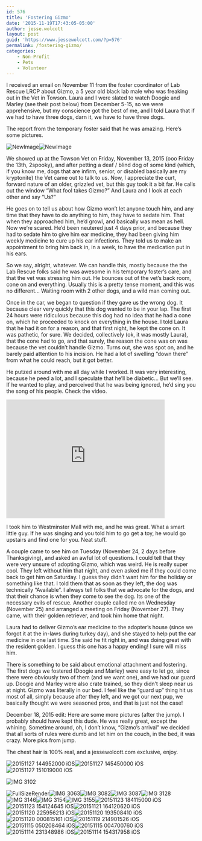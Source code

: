 ```yaml
---
id: 576
title: 'Fostering Gizmo'
date: '2015-11-19T17:43:05-05:00'
author: jesse.wolcott
layout: post
guid: 'https://www.jessewolcott.com/?p=576'
permalink: /fostering-gizmo/
categories:
    - Non-Profit
    - Pets
    - Volunteer
---
```


I received an email on November 11 from the foster coordinator of Lab Rescue LRCP about Gizmo, a 5 year old black lab male who was freaking out in the Vet in Towson. Laura and I were slated to watch Doogie and Marley (see their post below) from December 5-15, so we were apprehensive, but my conscience got the best of me, and I told Laura that if we had to have three dogs, darn it, we have to have three dogs.

The report from the temporary foster said that he was amazing. Here’s some pictures.

![NewImage](https://www.jessewolcott.com/wp-content/uploads/2015/11/NewImage.png "NewImage.png")![NewImage](https://www.jessewolcott.com/wp-content/uploads/2015/11/NewImage1.png "NewImage.png")

We showed up at the Towson Vet on Friday, November 13, 2015 (ooo Friday the 13th, 2spooky), and after petting a deaf / blind dog of some kind (which, if you know me, dogs that are infirm, senior, or disabled basically are my kryptonite) the Vet came out to talk to us. Now, I appreciate the curt, forward nature of an older, grizzled vet, but this guy took it a bit far. He calls out the window “What fool takes Gizmo?” And Laura and I look at each other and say “Us?”

He goes on to tell us about how Gizmo won’t let anyone touch him, and any time that they have to do anything to him, they have to sedate him. That when they approached him, he’d growl, and basically was mean as hell. Now we’re scared. He’d been neutered just 4 days prior, and because they had to sedate him to give him ear medicine, they had been giving him weekly medicine to cure up his ear infections. They told us to make an appointment to bring him back in, in a week, to have the medication put in his ears.

So we say, alright, whatever. We can handle this, mostly because the the Lab Rescue folks said he was awesome in his temporary foster’s care, and that the vet was stressing him out. He bounces out of the vet’s back room, cone on and everything. Usually this is a pretty tense moment, and this was no different… Waiting room with 2 other dogs, and a wild man coming out.

Once in the car, we began to question if they gave us the wrong dog. It because clear very quickly that this dog wanted to be in your lap. The first 24 hours were ridiculous because this dog had no idea that he had a cone on, which he proceeded to knock on everything in the house. I told Laura that he had it on for a reason, and that first night, he kept the cone on. It was pathetic, for sure. We decided, collectively (ok, it was mostly Laura), that the cone had to go, and that surely, the reason the cone was on was because the vet couldn’t handle Gizmo. Turns out, she was spot on, and he barely paid attention to his incision. He had a lot of swelling “down there” from what he could reach, but it got better.

He putzed around with me all day while I worked. It was very interesting, because he peed a lot, and I speculate that he’ll be diabetic… But we’ll see. If he wanted to play, and perceived that he was being ignored, he’d sing you the song of his people. Check the video.

<iframe frameborder="0" height="315" loading="lazy" src="https://www.youtube.com/embed/zQucWye8jAg" width="420"></iframe>

I took him to Westminster Mall with me, and he was great. What a smart little guy. If he was singing and you told him to go get a toy, he would go upstairs and find one for you. Neat stuff.

A couple came to see him on Tuesday (November 24, 2 days before Thanksgiving), and asked an awful lot of questions. I could tell that they were very unsure of adopting Gizmo, which was weird. He is really super cool. They left without him that night, and even asked me if they could come back to get him on Saturday. I guess they didn’t want him for the holiday or something like that. I told them that as soon as they left, the dog was technically “Available”. I always tell folks that we advocate for the dogs, and that their chance is when they come to see the dog. Its one of the necessary evils of rescue. Another couple called me on Wednesday (November 25) and arranged a meeting on Friday (November 27). They came, with their golden retriever, and took him home that night.

Laura had to deliver Gizmo’s ear medicine to the adopter’s house (since we forgot it at the in-laws during turkey day), and she stayed to help put the ear medicine in one last time. She said he fit right in, and was doing great with the resident golden. I guess this one has a happy ending! I sure will miss him.

There is something to be said about emotional attachment and fostering. The first dogs we fostered (Doogie and Marley) were easy to let go, since there were obviously two of them (and we want one), and we had our guard up. Doogie and Marley were also crate trained, so they didn’t sleep near us at night. Gizmo was literally in our bed. I feel like the “guard up” thing hit us most of all, simply because after they left, and we got our next pup, we basically thought we were seasoned pros, and that is just not the case!

December 18, 2015 edit: Here are some more pictures (after the jump). I probably should have kept this dude. He was really great, except the whining. Sometime around, oh, I don’t know, “Gizmo’s arrival” we decided that all sorts of rules were dumb and let him on the couch, in the bed, it was crazy. More pics from jump.

The chest hair is 100% real, and a jessewolcott.com exclusive, enjoy.

![20151127 144952000 iOS](https://www.jessewolcott.com/wp-content/uploads/2015/12/20151127_144952000_iOS.jpg "20151127_144952000_iOS.jpg")![20151127 145450000 iOS](https://www.jessewolcott.com/wp-content/uploads/2015/12/20151127_145450000_iOS.jpg "20151127_145450000_iOS.jpg")![20151127 151019000 iOS](https://www.jessewolcott.com/wp-content/uploads/2015/12/20151127_151019000_iOS.jpg "20151127_151019000_iOS.jpg")

![IMG 3102](https://www.jessewolcott.com/wp-content/uploads/2015/12/IMG_3102.jpg "IMG_3102.JPG")

![FullSizeRender](https://www.jessewolcott.com/wp-content/uploads/2015/12/FullSizeRender.jpg "FullSizeRender.jpg")![IMG 3063](https://www.jessewolcott.com/wp-content/uploads/2015/12/IMG_3063.jpg "IMG_3063.JPG")![IMG 3082](https://www.jessewolcott.com/wp-content/uploads/2015/12/IMG_3082.jpg "IMG_3082.JPG")![IMG 3087](https://www.jessewolcott.com/wp-content/uploads/2015/12/IMG_3087.jpg "IMG_3087.JPG")![IMG 3128](https://www.jessewolcott.com/wp-content/uploads/2015/12/IMG_3128.jpg "IMG_3128.JPG")![IMG 3146](https://www.jessewolcott.com/wp-content/uploads/2015/12/IMG_3146.jpg "IMG_3146.JPG")![IMG 3154](https://www.jessewolcott.com/wp-content/uploads/2015/12/IMG_3154.jpg "IMG_3154.JPG")![IMG 3155](https://www.jessewolcott.com/wp-content/uploads/2015/12/IMG_3155.jpg "IMG_3155.JPG")![20151123 184115000 iOS](https://www.jessewolcott.com/wp-content/uploads/2015/12/20151123_184115000_iOS.jpg "20151123_184115000_iOS.jpg")![20151123 154124645 iOS](https://www.jessewolcott.com/wp-content/uploads/2015/12/20151123_154124645_iOS.jpg "20151123_154124645_iOS.jpg")![20151121 164120620 iOS](https://www.jessewolcott.com/wp-content/uploads/2015/12/20151121_164120620_iOS.jpg "20151121_164120620_iOS.jpg")![20151120 225956213 iOS](https://www.jessewolcott.com/wp-content/uploads/2015/12/20151120_225956213_iOS.jpg "20151120_225956213_iOS.jpg")![20151120 193508410 iOS](https://www.jessewolcott.com/wp-content/uploads/2015/12/20151120_193508410_iOS.jpg "20151120_193508410_iOS.jpg")![20151120 000815161 iOS](https://www.jessewolcott.com/wp-content/uploads/2015/12/20151120_000815161_iOS.jpg "20151120_000815161_iOS.jpg")![20151119 214901526 iOS](https://www.jessewolcott.com/wp-content/uploads/2015/12/20151119_214901526_iOS.jpg "20151119_214901526_iOS.jpg")![20151115 050208464 iOS](https://www.jessewolcott.com/wp-content/uploads/2015/12/20151115_050208464_iOS.jpg "20151115_050208464_iOS.jpg")![20151115 004700760 iOS](https://www.jessewolcott.com/wp-content/uploads/2015/12/20151115_004700760_iOS.jpg "20151115_004700760_iOS.jpg")![20151114 231348986 iOS](https://www.jessewolcott.com/wp-content/uploads/2015/12/20151114_231348986_iOS.jpg "20151114_231348986_iOS.jpg")![20151114 154317958 iOS](https://www.jessewolcott.com/wp-content/uploads/2015/12/20151114_154317958_iOS.jpg "20151114_154317958_iOS.jpg")